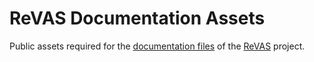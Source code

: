# ReVAS Documentation Assets
Public assets required for the [documentation files](https://github.com/lowvisionresearch/ReVAS/wiki) of the [ReVAS](https://github.com/lowvisionresearch/ReVAS) project.
